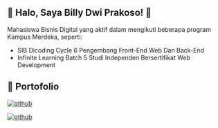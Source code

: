 

##  🙌 Halo, Saya Billy Dwi Prakoso! 🙌
Mahasiswa Bisnis Digital yang aktif dalam mengikuti beberapa program Kampus Merdeka, seperti:

-  SIB Dicoding Cycle 6 Pengembang Front-End Web Dan Back-End
-  Infinite Learning Batch 5 Studi Independen Bersertifikat Web Development 



## 🔗 Portofolio

[![github](https://img.shields.io/badge/Makan_Mana_Lek-000?style=for-the-badge&logo=github&logoColor=white)](https://github.com/bidwi/makan-mana-lek)

[![github](https://img.shields.io/badge/Game_Pattern-000?style=for-the-badge&logo=github&logoColor=white)](https://bidwi.github.io/GamePattern/)
